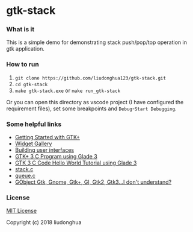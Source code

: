 # gtk-stack

### What is it

This is a simple demo for demonstrating stack push/pop/top operation in gtk application.

### How to run

1. `git clone https://github.com/liudonghua123/gtk-stack.git`
2. `cd gtk-stack`
3. `make gtk-stack.exe` or `make run_gtk-stack`

Or you can open this directory as vscode project (I have configured the requirement files), set some breakpoints and `Debug`-`Start Debugging`.

### Some helpful links

- [Getting Started with GTK+](https://developer.gnome.org/gtk3/stable/gtk-getting-started.html)
- [Widget Gallery](https://developer.gnome.org/gtk3/stable/ch03.html)
- [Building user interfaces](https://developer.gnome.org/gtk3/stable/ch01s03.html)
- [GTK+ 3 C Program using Glade 3](https://prognotes.net/2015/06/gtk-3-c-program-using-glade-3/)
- [GTK 3 C Code Hello World Tutorial using Glade 3](https://prognotes.net/2016/03/gtk-3-c-code-hello-world-tutorial-using-glade-3/)
- [stack.c](https://gist.github.com/ArnonEilat/4470914)
- [queue.c](https://gist.github.com/ArnonEilat/4471278)
- [GObject Gtk, Gnome, Gtk+, Gl, Gtk2, Gtk3…I don't understand?
](https://stackoverflow.com/questions/9667517/gobject-gtk-gnome-gtk-gl-gtk2-gtk3-i-dont-understand)

### License

[MIT License](LICENSE)

Copyright (c) 2018 liudonghua